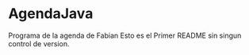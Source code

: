 # AgendaJava
Programa de la agenda de Fabian
Esto es el Primer README
sin singun control de version.

